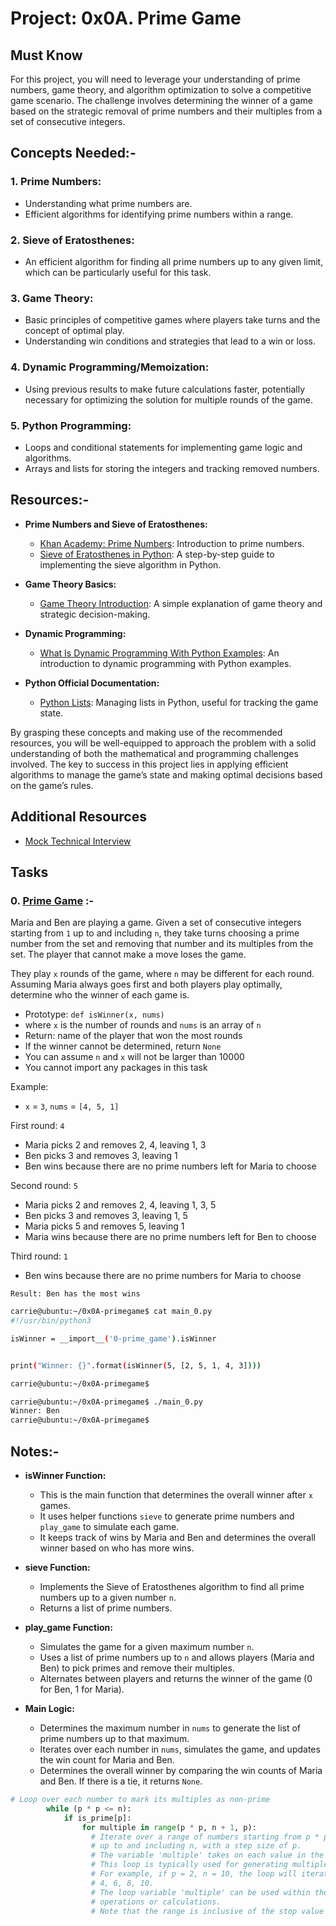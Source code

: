 # Project: 0x0A. Prime Game

## Must Know

For this project, you will need to leverage your understanding of prime numbers, game theory, and algorithm optimization to solve a competitive game scenario. The challenge involves determining the winner of a game based on the strategic removal of prime numbers and their multiples from a set of consecutive integers.

## Concepts Needed:-

### 1. **Prime Numbers:**

- Understanding what prime numbers are.
- Efficient algorithms for identifying prime numbers within a range.

### 2. **Sieve of Eratosthenes:**

- An efficient algorithm for finding all prime numbers up to any given limit, which can be particularly useful for this task.

### 3. **Game Theory:**

- Basic principles of competitive games where players take turns and the concept of optimal play.
- Understanding win conditions and strategies that lead to a win or loss.

### 4. **Dynamic Programming/Memoization:**

- Using previous results to make future calculations faster, potentially necessary for optimizing the solution for multiple rounds of the game.

### 5. **Python Programming:**

- Loops and conditional statements for implementing game logic and algorithms.
- Arrays and lists for storing the integers and tracking removed numbers.

## Resources:-

- **Prime Numbers and Sieve of Eratosthenes:**

  - [Khan Academy: Prime Numbers](https://www.khanacademy.org/math/cc-fourth-grade-math/imp-factors-multiples-and-patterns/imp-prime-and-composite-numbers/v/prime-numbers): Introduction to prime numbers.
  - [Sieve of Eratosthenes in Python](https://www.geeksforgeeks.org/sieve-of-eratosthenes/): A step-by-step guide to implementing the sieve algorithm in Python.

- **Game Theory Basics:**

  - [Game Theory Introduction](https://www.investopedia.com/terms/g/gametheory.asp): A simple explanation of game theory and strategic decision-making.

- **Dynamic Programming:**

  - [What Is Dynamic Programming With Python Examples](https://skerritt.blog/dynamic-programming/): An introduction to dynamic programming with Python examples.

- **Python Official Documentation:**

  - [Python Lists](https://docs.python.org/3/tutorial/introduction.html#lists): Managing lists in Python, useful for tracking the game state.

By grasping these concepts and making use of the recommended resources, you will be well-equipped to approach the problem with a solid understanding of both the mathematical and programming challenges involved. The key to success in this project lies in applying efficient algorithms to manage the game’s state and making optimal decisions based on the game’s rules.

## Additional Resources

- [Mock Technical Interview](https://www.youtube.com/watch?v=Jw2pniZCLi8)

## Tasks

### 0. [Prime Game](./0-prime_game.py) :-

Maria and Ben are playing a game. Given a set of consecutive integers starting from `1` up to and including `n`, they take turns choosing a prime number from the set and removing that number and its multiples from the set. The player that cannot make a move loses the game.

They play `x` rounds of the game, where `n` may be different for each round. Assuming Maria always goes first and both players play optimally, determine who the winner of each game is.

- Prototype: `def isWinner(x, nums)`
- where `x` is the number of rounds and `nums` is an array of `n`
- Return: name of the player that won the most rounds
- If the winner cannot be determined, return `None`
- You can assume `n` and `x` will not be larger than 10000
- You cannot import any packages in this task

Example:

- `x` = `3`, `nums` = `[4, 5, 1]`

First round: `4`

- Maria picks 2 and removes 2, 4, leaving 1, 3
- Ben picks 3 and removes 3, leaving 1
- Ben wins because there are no prime numbers left for Maria to choose

Second round: `5`

- Maria picks 2 and removes 2, 4, leaving 1, 3, 5
- Ben picks 3 and removes 3, leaving 1, 5
- Maria picks 5 and removes 5, leaving 1
- Maria wins because there are no prime numbers left for Ben to choose

Third round: `1`

- Ben wins because there are no prime numbers for Maria to choose

`Result: Ben has the most wins`

```bash
carrie@ubuntu:~/0x0A-primegame$ cat main_0.py
#!/usr/bin/python3

isWinner = __import__('0-prime_game').isWinner


print("Winner: {}".format(isWinner(5, [2, 5, 1, 4, 3])))

carrie@ubuntu:~/0x0A-primegame$
```

```bash
carrie@ubuntu:~/0x0A-primegame$ ./main_0.py
Winner: Ben
carrie@ubuntu:~/0x0A-primegame$
```

## Notes:-

- **isWinner Function:**

  - This is the main function that determines the overall winner after `x` games.
  - It uses helper functions `sieve` to generate prime numbers and `play_game` to simulate each game.
  - It keeps track of wins by Maria and Ben and determines the overall winner based on who has more wins.

- **sieve Function:**

  - Implements the Sieve of Eratosthenes algorithm to find all prime numbers up to a given number `n`.
  - Returns a list of prime numbers.

- **play_game Function:**

  - Simulates the game for a given maximum number `n`.
  - Uses a list of prime numbers up to `n` and allows players (Maria and Ben) to pick primes and remove their multiples.
  - Alternates between players and returns the winner of the game (0 for Ben, 1 for Maria).

- **Main Logic:**

  - Determines the maximum number in `nums` to generate the list of prime numbers up to that maximum.
  - Iterates over each number in `nums`, simulates the game, and updates the win count for Maria and Ben.
  - Determines the overall winner by comparing the win counts of Maria and Ben. If there is a tie, it returns `None`.

```py
# Loop over each number to mark its multiples as non-prime
        while (p * p <= n):
            if is_prime[p]:
                for multiple in range(p * p, n + 1, p):
                  # Iterate over a range of numbers starting from p * p,
                  # up to and including n, with a step size of p.
                  # The variable 'multiple' takes on each value in the range.
                  # This loop is typically used for generating multiples of a number.
                  # For example, if p = 2, n = 10, the loop will iterate over the numbers
                  # 4, 6, 8, 10.
                  # The loop variable 'multiple' can be used within the loop block to perform
                  # operations or calculations.
                  # Note that the range is inclusive of the stop value (n + 1).:
```
